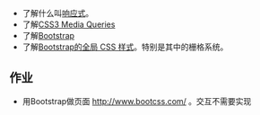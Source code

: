 * 了解什么叫[响应式](http://www.iteye.com/news/30270)。
* 了解[CSS3 Media Queries](http://www.w3cplus.com/content/css3-media-queries)
* 了解[Bootstrap](http://www.bootcss.com/)
* 了解[Bootstrap的全局 CSS 样式](http://v3.bootcss.com/css/)。特别是其中的栅格系统。


## 作业
* 用Bootstrap做页面 http://www.bootcss.com/ 。交互不需要实现
